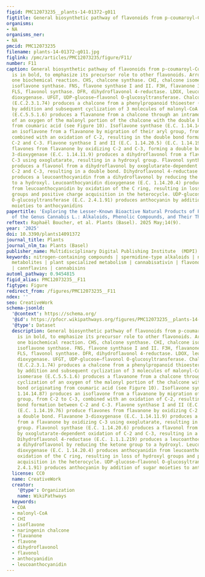 ```yaml
---
figid: PMC12073235__plants-14-01372-g011
figtitle: General biosynthetic pathway of flavonoids from p-coumaroyl-CoA
organisms:
- NA
organisms_ner:
- NA
pmcid: PMC12073235
filename: plants-14-01372-g011.jpg
figlink: /pmc/articles/PMC12073235/figure/F11/
number: F11
caption: General biosynthetic pathway of flavonoids from p-coumaroyl-CoA. Flavanone
  is in bold, to emphasize its precursor role to other flavonoids. Arrow represents
  one biochemical reaction. CHS, chalcone synthase. CHI, chalcone isomerase. IFS,
  isoflavone synthase. FNS, flavone synthase I and II. F3H, flavanone 3-dioxygenase.
  FLS, flavonol synthase. DFR, dihydroflavonol 4-reductase. LDOX, leucoanthocyanidin
  dioxygenase. UFGT, UDP-glucose–flavonol O-glucosyltransferase. Chalcone synthase
  (E.C.2.3.1.74) produces a chalcone from a phenylpropanoid thioester (e.g., p-coumaroyl-CoA)
  by addition and subsequent cyclization of 3 molecules of malonyl-CoA. Chalcone isomerase
  (E.C.5.5.1.6) produces a flavanone from a chalcone through an intramolecular cyclization
  of an oxygen of the malonyl portion of the chalcone with the double bond originating
  from coumaric acid (see Figure 10). Isoflavone synthase (E.C. 1.14.14.87) produces
  an isoflavone from a flavanone by migration of their aryl group, from C-2 to C-3,
  combined with an oxidation of C-2, resulting in the double bond formation between
  C-2 and C-3. Flavone synthase I and II (E.C. 1.14.20.5) (E.C. 1.14.19.76) produce
  flavones from flavanone by oxidizing C-2 and C-3, forming a double bond. Flavanone
  3-dioxygenase (E.C. 1.14.11.9) produces a dihydroflavonol from a flavanone by oxidizing
  C-3 using oxoglutarate, resulting in a hydroxyl group. Flavonol synthase (E.C. 1.14.20.6)
  produces a flavonol from a dihydroflavonol by oxoglutarate-dependent oxidation of
  C-2 and C-3, resulting in a double bond. Dihydroflavonol 4-reductase (E.C. 1.1.1.219)
  produces a leucoanthocyanidin from a dihydroflavonol by reducing the ketone group
  to a hydroxyl. Leucoanthocyanidin dioxygenase (E.C. 1.14.20.4) produces anthocyanidin
  from leucoanthocyanidin by oxidation of the C ring, resulting in loss of hydroxyl
  groups and positive charge acquisition in the heterocycle. UDP-glucose–flavonol
  O-glucosyltransferase (E.C. 2.4.1.91) produces anthocyanin by addition of sugar
  moieties to anthocyanidins
papertitle: 'Exploring the Lesser-Known Bioactive Natural Products of Plant Species
  of the Genus Cannabis L.: Alkaloids, Phenolic Compounds, and Their Therapeutic Potential'
reftext: Raphaël Boucher, et al. Plants (Basel). 2025 May;14(9).
year: '2025'
doi: 10.3390/plants14091372
journal_title: Plants
journal_nlm_ta: Plants (Basel)
publisher_name: Multidisciplinary Digital Publishing Institute  (MDPI)
keywords: nitrogen-containing compounds | spermidine-type alkaloids | non-cannabinoid
  metabolites | plant specialized metabolism | cannabisativin | flavonoids | stilbenes
  | cannflavins | cannabisins
automl_pathway: 0.9454815
figid_alias: PMC12073235__F11
figtype: Figure
redirect_from: /figures/PMC12073235__F11
ndex: ''
seo: CreativeWork
schema-jsonld:
  '@context': https://schema.org/
  '@id': https://pfocr.wikipathways.org/figures/PMC12073235__plants-14-01372-g011.html
  '@type': Dataset
  description: General biosynthetic pathway of flavonoids from p-coumaroyl-CoA. Flavanone
    is in bold, to emphasize its precursor role to other flavonoids. Arrow represents
    one biochemical reaction. CHS, chalcone synthase. CHI, chalcone isomerase. IFS,
    isoflavone synthase. FNS, flavone synthase I and II. F3H, flavanone 3-dioxygenase.
    FLS, flavonol synthase. DFR, dihydroflavonol 4-reductase. LDOX, leucoanthocyanidin
    dioxygenase. UFGT, UDP-glucose–flavonol O-glucosyltransferase. Chalcone synthase
    (E.C.2.3.1.74) produces a chalcone from a phenylpropanoid thioester (e.g., p-coumaroyl-CoA)
    by addition and subsequent cyclization of 3 molecules of malonyl-CoA. Chalcone
    isomerase (E.C.5.5.1.6) produces a flavanone from a chalcone through an intramolecular
    cyclization of an oxygen of the malonyl portion of the chalcone with the double
    bond originating from coumaric acid (see Figure 10). Isoflavone synthase (E.C.
    1.14.14.87) produces an isoflavone from a flavanone by migration of their aryl
    group, from C-2 to C-3, combined with an oxidation of C-2, resulting in the double
    bond formation between C-2 and C-3. Flavone synthase I and II (E.C. 1.14.20.5)
    (E.C. 1.14.19.76) produce flavones from flavanone by oxidizing C-2 and C-3, forming
    a double bond. Flavanone 3-dioxygenase (E.C. 1.14.11.9) produces a dihydroflavonol
    from a flavanone by oxidizing C-3 using oxoglutarate, resulting in a hydroxyl
    group. Flavonol synthase (E.C. 1.14.20.6) produces a flavonol from a dihydroflavonol
    by oxoglutarate-dependent oxidation of C-2 and C-3, resulting in a double bond.
    Dihydroflavonol 4-reductase (E.C. 1.1.1.219) produces a leucoanthocyanidin from
    a dihydroflavonol by reducing the ketone group to a hydroxyl. Leucoanthocyanidin
    dioxygenase (E.C. 1.14.20.4) produces anthocyanidin from leucoanthocyanidin by
    oxidation of the C ring, resulting in loss of hydroxyl groups and positive charge
    acquisition in the heterocycle. UDP-glucose–flavonol O-glucosyltransferase (E.C.
    2.4.1.91) produces anthocyanin by addition of sugar moieties to anthocyanidins
  license: CC0
  name: CreativeWork
  creator:
    '@type': Organization
    name: WikiPathways
  keywords:
  - COA
  - malonyl-CoA
  - CHI
  - isoflavone
  - naringenin chalcone
  - flavanone
  - flavone
  - dihydroflavonol
  - flavonol
  - anthocyanidin
  - leucoanthocyanidin
---
```

